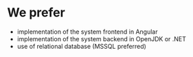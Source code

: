 # We prefer

- implementation of the system frontend in Angular
- implementation of the system backend in OpenJDK or .NET
- use of relational database (MSSQL preferred)
